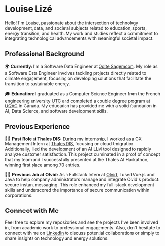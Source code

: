 # Louise Lizé

Hello! I'm Louise, passionate about the intersection of technology development, data, and societal subjects related to education, sports, energy transition, and health. My work and studies reflect a commitment to integrating technological advancements with meaningful societal impact.

## Professional Background

🌍 **Currently:** I'm a Software Data Engineer at [Odite Sagemcom](https://odit-e.com/en/). My role as a Software Data Engineer involves tackling projects directly related to climate engagement, focusing on developing solutions that facilitate the transition to sustainable energy.

🎓 **Education:** I graduated as a Computer Science Engineer from the French engineering university [UTC](https://www.utc.fr) and completed a double degree program at [UQAC](https://www.uqac.ca) in Canada. My education has provided me with a solid foundation in AI, Data Science, and software development skills.

## Previous Experience

👩‍💻 **Past Role at Thales DIS:** During my internship, I worked as a CX Management Intern at [Thales DIS](https://www.thalesgroup.com/en/markets/digital-identity-and-security), focusing on cloud tmigration. Additionally, I led the development of an AI LLM tool designed to rapidly analyze customer satisfaction. This project culminated in a proof of concept that my team and I successfully presented at the Thales AI Hackathon, winning first place among 70 entries.


👨‍💻 **Previous Job at Olvid:** As a Fullstack Intern at [Olvid](https://olvid.io), I used Vue.js and Java to help company administrators manage and integrate Olvid's product: secure instant messaging. This role enhanced my full-stack development skills and underscored the importance of secure communication within corporations.


## Connect with Me

Feel free to explore my repositories and see the projects I've been involved in, from academic work to professional engagements. Also, don't hesitate to connect with me on [LinkedIn](https://www.linkedin.com/in/louise-lize/) to discuss potential collaborations or simply to share insights on technology and energy solutions.



<!--
**louiselize/louiselize** is a ✨ _special_ ✨ repository because its `README.md` (this file) appears on your GitHub profile.

Here are some ideas to get you started:

- 🔭 I’m currently working on ...
- 🌱 I’m currently learning ...
- 👯 I’m looking to collaborate on ...
- 🤔 I’m looking for help with ...
- 💬 Ask me about ...
- 📫 How to reach me: ...
- 😄 Pronouns: ...
- ⚡ Fun fact: ...
-->

